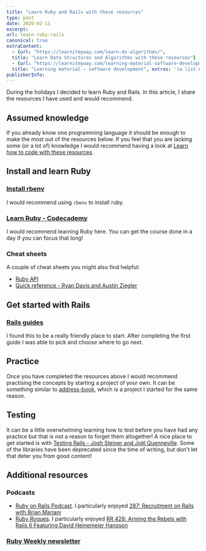 ```yaml
---
title: "Learn Ruby and Rails with these resources"
type: post
date: 2020-02-11
excerpt: 
url: learn-ruby-rails
canonical: true
extraContent:
  - {url: "https://learnitmyway.com/learn-ds-algorithms/",
  title: "Learn Data Structures and Algorithms with these resources"}
  - {url: "https://learnitmyway.com/learning-material-software-development/",
  title: "Learning material – software development", extras: '(a list of learning resources, starting with Introduction to Computer Science)'}
publisherInfo: 
---
```


During the holidays I decided to learn Ruby and Rails. In this article, I share the resources I have used and would recommend.

<!--more-->
<!-- og:description -->

## Assumed knowledge  

If you already know one programming language it should be enough to make the most out of the resources below. If you feel that you are lacking some (or a lot of) knowledge I would recommend having a look at [Learn how to code with these resources](https://learnitmyway.com/2017/06/04/learn-how-to-code-with-these-resources/).

## Install and learn Ruby

### [Install rbenv](https://github.com/rbenv/rbenv#installation)

I would recommend using `rbenv` to install ruby.

### [Learn Ruby - Codecademy](https://www.codecademy.com/learn/learn-ruby)

I would recommend learning Ruby here. You can get the course done in a day if you can focus that long!

### Cheat sheets

A couple of cheat sheets you might also find helpful:

- [Ruby API](http://overapi.com/ruby)
- [Quick reference - Ryan Davis and Austin Ziegler](http://overapi.com/static/cs/Ruby%20Language%20QuickRef.pdf)

## Get started with Rails

### [Rails guides](https://guides.rubyonrails.org/getting_started.html)

I found this to be a really friendly place to start. After completing the first guide I was able to pick and choose where to go next.

## Practice

Once you have completed the resources above I would recommend practising the concepts by starting a project of your own. It can be something similar to [address-book](https://github.com/DeveloperDavo/address-book-backend), which is a project I started for the same reason.

## Testing

It can be a little overwhelming learning how to test before you have had any practice but that is not a reason to forget them altogether! A nice place to get started is with [Testing Rails - Josh Steiner and Joël Quenneville](https://github.com/thoughtbot/testing-rails/blob/master/release/testing-rails.pdf). Some of the libraries have been deprecated since the time of writing, but don't let that deter you from good content!

## Additional resources

### Podcasts

- [Ruby on Rails Podcast](https://5by5.tv/rubyonrails). I particularly enjoyed [287: Recruitment on Rails with Brian Mariani](https://5by5.tv/rubyonrails/287)
- [Ruby Rogues](http://rubyrogues.com/ruby-rogues/). I particularly enjoyed [RR 428: Arming the Rebels with Rails 6 Featuring David Heinemeier Hansson](http://rubyrogues.com/ruby-rogues/rr-428-arming-the-rebels-with-rails-6-featuring-david-heinemeier-hansson/)

### [Ruby Weekly newsletter](https://rubyweekly.com/)
